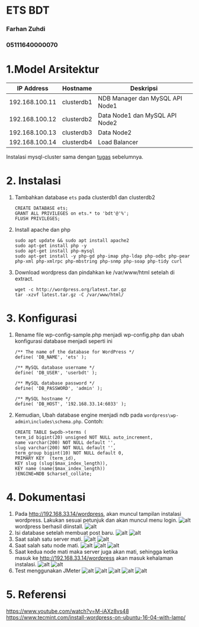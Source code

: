 # ETS BDT
### Farhan Zuhdi
### 05111640000070
# 1.Model Arsitektur
  | IP Address | Hostname | Deskripsi |
  | --- | --- | --- |
  | 192.168.100.11 | clusterdb1 | NDB Manager dan MySQL API Node1|
  | 192.168.100.12 | clusterdb2 | Data Node1 dan MySQL API Node2|
  | 192.168.100.13 | clusterdb3 | Data Node2 |
  | 192.168.100.14 | clusterdb4 | Load Balancer |
  
  Instalasi mysql-cluster sama dengan [tugas](https://github.com/trus25/Basis-Data-Terdistribusi) sebelumnya.
# 2. Instalasi
  1. Tambahkan database ```ets``` pada clusterdb1 dan clusterdb2
     ```
     CREATE DATABASE ets;
     GRANT ALL PRIVILEGES on ets.* to 'bdt'@'%';
     FLUSH PRIVILEGES;
     ```
  2. Install apache dan php
     ```
     sudo apt update && sudo apt install apache2
     sudo apt-get install php -y
     sudo apt-get install php-mysql
     sudo apt-get install -y php-gd php-imap php-ldap php-odbc php-pear php-xml php-xmlrpc php-mbstring php-snmp php-soap php-tidy curl
     ```
  3. Download wordpress dan pindahkan ke /var/www/html setelah di extract.
     ```
     wget -c http://wordpress.org/latest.tar.gz
     tar -xzvf latest.tar.gz -C /var/www/html/
     ```
     
# 3. Konfigurasi
   1. Rename file wp-config-sample.php menjadi wp-config.php dan ubah konfigurasi database menjadi seperti ini
      ```
      /** The name of the database for WordPress */
      define( 'DB_NAME', 'ets' );

      /** MySQL database username */
      define( 'DB_USER', 'userbdt' );

      /** MySQL database password */
      define( 'DB_PASSWORD', 'admin' );

      /** MySQL hostname */
      define( 'DB_HOST', '192.168.33.14:6033' );
      ```
   2. Kemudian, Ubah database engine menjadi ndb pada ```wordpress\wp-admin\includes\schema.php```. Contoh:
      ```
      CREATE TABLE $wpdb->terms (
      term_id bigint(20) unsigned NOT NULL auto_increment,
      name varchar(200) NOT NULL default '',
      slug varchar(200) NOT NULL default '',
      term_group bigint(10) NOT NULL default 0,
      PRIMARY KEY  (term_id),
      KEY slug (slug($max_index_length)),
      KEY name (name($max_index_length))
      )ENGINE=NDB $charset_collate;
      ```
# 4. Dokumentasi
   1. Pada http://192.168.33.14/wordpress, akan muncul tampilan instalasi wordpress. Lakukan sesuai petunjuk dan akan                         muncul menu login.
      ![alt](https://github.com/trus25/Basis-Data-Terdistribusi/blob/master/ETS-BDT/Screenshoot/wordpresslogin.JPG)
      wordpress berhasil diinstall.
      ![alt](https://github.com/trus25/Basis-Data-Terdistribusi/blob/master/ETS-BDT/Screenshoot/wordpress.JPG)
   2. Isi database setelah membuat post baru.
      ![alt](https://github.com/trus25/Basis-Data-Terdistribusi/blob/master/ETS-BDT/Screenshoot/post.JPG)
      ![alt](https://github.com/trus25/Basis-Data-Terdistribusi/blob/master/ETS-BDT/Screenshoot/post1.JPG)
   3. Saat salah satu server mati.
      ![alt](https://github.com/trus25/Basis-Data-Terdistribusi/blob/master/ETS-BDT/Screenshoot/server1mati.JPG)
      ![alt](https://github.com/trus25/Basis-Data-Terdistribusi/blob/master/ETS-BDT/Screenshoot/post.JPG)
   4. Saat salah satu node mati.
      ![alt](https://github.com/trus25/Basis-Data-Terdistribusi/blob/master/ETS-BDT/Screenshoot/node1mati.JPG)
      ![alt](https://github.com/trus25/Basis-Data-Terdistribusi/blob/master/ETS-BDT/Screenshoot/node1mati2.JPG)
      ![alt](https://github.com/trus25/Basis-Data-Terdistribusi/blob/master/ETS-BDT/Screenshoot/node1mati3.JPG)
   5. Saat kedua node mati maka server juga akan mati, sehingga ketika masuk ke http://192.168.33.14/wordpress akan masuk kehalaman           instalasi.
      ![alt](https://github.com/trus25/Basis-Data-Terdistribusi/blob/master/ETS-BDT/Screenshoot/semuanodemati.JPG)
      ![alt](https://github.com/trus25/Basis-Data-Terdistribusi/blob/master/ETS-BDT/Screenshoot/semuanodemati1.JPG)
   6. Test menggunakan JMeter
      ![alt](https://github.com/trus25/Basis-Data-Terdistribusi/blob/master/ETS-BDT/Screenshoot/threadgroup.JPG)
      ![alt](https://github.com/trus25/Basis-Data-Terdistribusi/blob/master/ETS-BDT/Screenshoot/requestdefault.JPG)
      ![alt](https://github.com/trus25/Basis-Data-Terdistribusi/blob/master/ETS-BDT/Screenshoot/request.JPG)
      ![alt](https://github.com/trus25/Basis-Data-Terdistribusi/blob/master/ETS-BDT/Screenshoot/graph.JPG)
      ![alt](https://github.com/trus25/Basis-Data-Terdistribusi/blob/master/ETS-BDT/Screenshoot/result.JPG)
# 5. Referensi
   https://www.youtube.com/watch?v=M-iAXz8vs48
   https://www.tecmint.com/install-wordpress-on-ubuntu-16-04-with-lamp/
